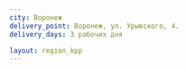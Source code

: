 ```yaml
---
city: Воронеж
delivery_point: Воронеж, ул. Урывского, 4.
delivery_days: 3 рабочих дня

layout: region_kpp
---
```

